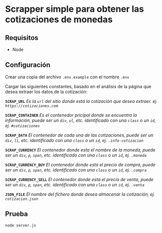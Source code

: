 # Scrapper simple para obtener las cotizaciones de monedas

## Requisitos
- Node

## Configuración
Crear una copia del archivo ```.env.example``` con el nombre ```.env```

Cargar las siguientes constantes, basado en el análisis de la página que desea extraer los datos de la cotización: 

**```SCRAP_URL```** 
*Es la ```url``` del sitio donde está la cotización que desea extraer. ej. ```https://cotizaciones.com```*

**```SCRAP_CONTAINER```**
*Es el contenedor pricipal donde se encuentra la información, puede ser un ```div```, ```ul```, etc. identificado con una ```class``` o un ```id```, ej. ```#cotizaciones```*

**```SCRAP_DATA```**
*El contenedor de cada una de las cotizaciones, puede ser un ```div```, ```li```, etc. identificado con una ```class``` o un ```id```, ej. ```.info-cotizacion```*

**```SCRAP_CURRENCY```**
*El contenedor donde esta el nombre de la moneda, puede ser un ```div```, ```p```, ```span```, etc. identificado con una ```class``` o un ```id```, ej. ```.moneda```*

**```SCRAP_CURRENCY_BUY```**
*El contenedor donde esta el precio de compra, puede ser un ```div```, ```p```, ```span```, etc. identificado con una ```class``` o un ```id```, ej. ```.compra```*

**```SCRAP_CURRENCY_SELL```**
*El contenedor donde esta el precio de venta, puede ser un ```div```, ```p```, ```span```, etc. identificado con una ```class``` o un ```id```, ej. ```.venta```*

**```JSON_FILE```**
*El nombre del fichero donde desea almacenar la cotización, ej. ```cotizacion.json```*

## Prueba

```shell
node server.js
```